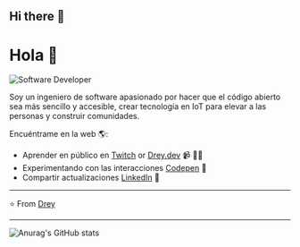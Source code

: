 ## Hi there 👋
# Hola 💬
![Software Developer](https://github.com/user-attachments/assets/8dcd4c0a-3d86-43a1-bad5-602b9512e9a2)

Soy un ingeniero de software apasionado por hacer que el código abierto sea más sencillo y accesible, crear tecnología en IoT para elevar a las personas y construir comunidades.

Encuéntrame en la web 🌎:
- Aprender en público en <a href="https://www.twitch.tv">Twitch</a> or <a href="https://www..">Drey.dev</a> 📹 ✍🏾
- Experimentando con las interacciones <a href="https://codepen.io/pen/"> Codepen</a> 🏓
- Compartir actualizaciones <a href="https://www.linkedin.com/in/frankz-fabio-guevara-sechar/">LinkedIn</a> 💼


---
⭐️ From [Drey](https://github.com/Frankz-Fabio-Guevara-Sechar)
 
---
![Anurag's GitHub stats](https://github-readme-stats.vercel.app/api?username=Frankz-Fabio-Guevara-Sechar&show_icons=true&theme=transparent)
<!--
**Frankz-Fabio-Guevara-Sechar/Frankz-Fabio-Guevara-Sechar** is a ✨ _special_ ✨ repository because its `README.md` (this file) appears on your GitHub profile.

Here are some ideas to get you started:

- 🔭 I’m currently working on ...
- 🌱 I’m currently learning ...
- 👯 I’m looking to collaborate on ...
- 🤔 I’m looking for help with ...
- 💬 Ask me about ...
- 📫 How to reach me: ...
- 😄 Pronouns: ...
- ⚡ Fun fact: ...
-->
